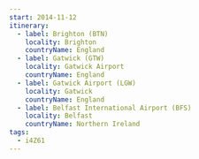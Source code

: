 ```yaml
---
start: 2014-11-12
itinerary:
  - label: Brighton (BTN)
    locality: Brighton
    countryName: England
  - label: Gatwick (GTW)
    locality: Gatwick Airport
    countryName: England
  - label: Gatwick Airport (LGW)
    locality: Gatwick
    countryName: England
  - label: Belfast International Airport (BFS)
    locality: Belfast
    countryName: Northern Ireland
tags:
  - i4Z61
---
```

